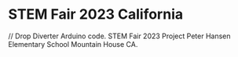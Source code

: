 # STEM Fair 2023 California

// Drop Diverter Arduino code. 
STEM Fair 2023 Project 
Peter Hansen Elementary School Mountain House CA.


